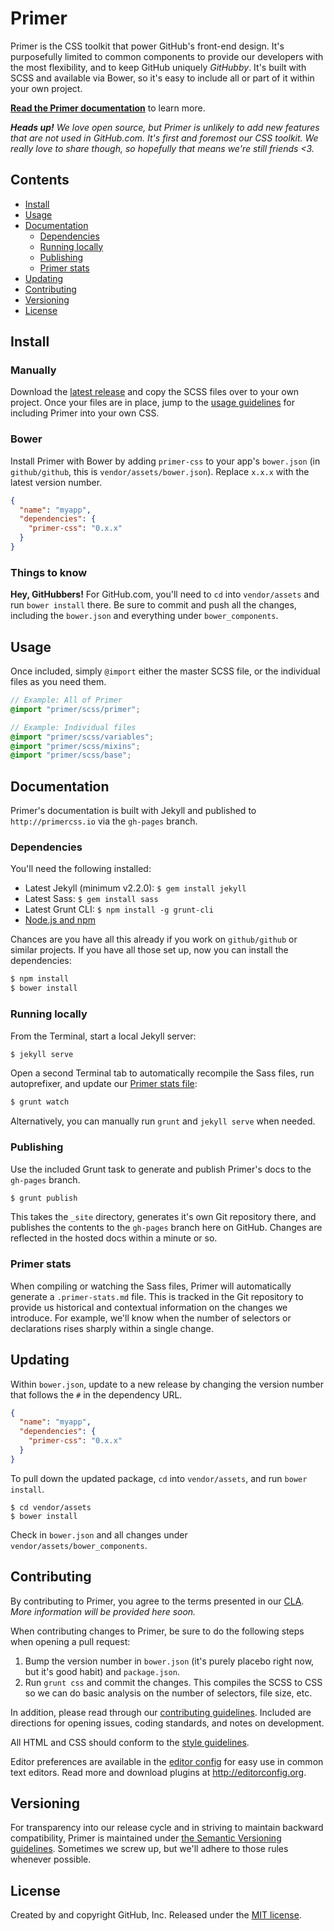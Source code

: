 # Primer

Primer is the CSS toolkit that power GitHub's front-end design. It's purposefully limited to common components to provide our developers with the most flexibility, and to keep GitHub uniquely *GitHubby*. It's built with SCSS and available via Bower, so it's easy to include all or part of it within your own project.

[**Read the Primer documentation**](http://primercss.io) to learn more.

_**Heads up!** We love open source, but Primer is unlikely to add new features that are not used in GitHub.com. It's first and foremost our CSS toolkit. We really love to share though, so hopefully that means we're still friends <3._

## Contents

- [Install](#install)
- [Usage](#usage)
- [Documentation](#documentation)
  - [Dependencies](#dependencies)
  - [Running locally](#running-locally)
  - [Publishing](#publishing)
  - [Primer stats](#primer-stats)
- [Updating](#updating)
- [Contributing](#contributing)
- [Versioning](#versioning)
- [License](#license)

## Install

### Manually

Download the [latest release](https://github.com/github/primer/releases/latest) and copy the SCSS files over to your own project. Once your files are in place, jump to the [usage guidelines](#usage) for including Primer into your own CSS.

### Bower

Install Primer with Bower by adding `primer-css` to your app's `bower.json` (in `github/github`, this is `vendor/assets/bower.json`). Replace `x.x.x` with the latest version number.

``` json
{
  "name": "myapp",
  "dependencies": {
    "primer-css": "0.x.x"
  }
}
```

### Things to know

**Hey, GitHubbers!** For GitHub.com, you'll need to  `cd` into `vendor/assets` and run `bower install` there. Be sure to commit and push all the changes, including the `bower.json` and everything under `bower_components`.

## Usage

Once included, simply `@import` either the master SCSS file, or the individual files as you need them.

```scss
// Example: All of Primer
@import "primer/scss/primer";

// Example: Individual files
@import "primer/scss/variables";
@import "primer/scss/mixins";
@import "primer/scss/base";
```

## Documentation

Primer's documentation is built with Jekyll and published to `http://primercss.io` via the `gh-pages` branch.

### Dependencies

You'll need the following installed:

- Latest Jekyll (minimum v2.2.0): `$ gem install jekyll`
- Latest Sass: `$ gem install sass`
- Latest Grunt CLI: `$ npm install -g grunt-cli`
- [Node.js and npm](http://nodejs.org/download/)

Chances are you have all this already if you work on `github/github` or similar projects. If you have all those set up, now you can install the dependencies:

```bash
$ npm install
$ bower install
```

### Running locally

From the Terminal, start a local Jekyll server:

```bash
$ jekyll serve
```

Open a second Terminal tab to automatically recompile the Sass files, run autoprefixer, and update our [Primer stats file](#primer-stats):

```bash
$ grunt watch
```

Alternatively, you can manually run `grunt` and `jekyll serve` when needed.

### Publishing

Use the included Grunt task to generate and publish Primer's docs to the `gh-pages` branch.

```bash
$ grunt publish
```

This takes the `_site` directory, generates it's own Git repository there, and publishes the contents to the `gh-pages` branch here on GitHub. Changes are reflected in the hosted docs within a minute or so.

### Primer stats

When compiling or watching the Sass files, Primer will automatically generate a `.primer-stats.md` file. This is tracked in the Git repository to provide us historical and contextual information on the changes we introduce. For example, we'll know when the number of selectors or declarations rises sharply within a single change.

## Updating

Within `bower.json`, update to a new release by changing the version number that follows the `#` in the dependency URL.

```json
{
  "name": "myapp",
  "dependencies": {
    "primer-css": "0.x.x"
  }
}
```

To pull down the updated package, `cd` into `vendor/assets`, and run `bower install`.

```
$ cd vendor/assets
$ bower install
```

Check in `bower.json` and all changes under `vendor/assets/bower_components`.

## Contributing

By contributing to Primer, you agree to the terms presented in our [CLA](CLA.md). *More information will be provided here soon.*

When contributing changes to Primer, be sure to do the following steps when opening a pull request:

1. Bump the version number in `bower.json` (it's purely placebo right now, but it's good habit) and `package.json`.
2. Run `grunt css` and commit the changes. This compiles the SCSS to CSS so we can do basic analysis on the number of selectors, file size, etc.

In addition, please read through our [contributing guidelines](https://github.com/github/primer/blob/master/CONTRIBUTING.md). Included are directions for opening issues, coding standards, and notes on development.

All HTML and CSS should conform to the [style guidelines](http://primercss.io/guidelines).

Editor preferences are available in the [editor config](https://github.com/github/primer/blob/master/.editorconfig) for easy use in common text editors. Read more and download plugins at <http://editorconfig.org>.

## Versioning

For transparency into our release cycle and in striving to maintain backward compatibility, Primer is maintained under [the Semantic Versioning guidelines](http://semver.org/). Sometimes we screw up, but we'll adhere to those rules whenever possible.

## License

Created by and copyright GitHub, Inc. Released under the [MIT license](LICENSE.md).
